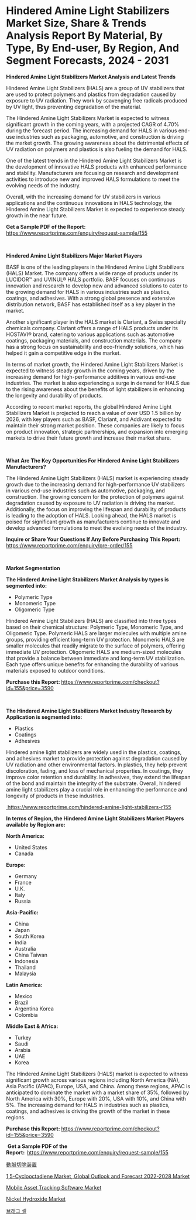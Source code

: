 <p><h1>Hindered Amine Light Stabilizers Market Size, Share & Trends Analysis Report By Material, By Type, By End-user, By Region, And Segment Forecasts, 2024 - 2031</h1></p><p><strong>Hindered Amine Light Stabilizers Market Analysis and Latest Trends</strong></p>
<p><p>Hindered Amine Light Stabilizers (HALS) are a group of UV stabilizers that are used to protect polymers and plastics from degradation caused by exposure to UV radiation. They work by scavenging free radicals produced by UV light, thus preventing degradation of the material.</p><p>The Hindered Amine Light Stabilizers Market is expected to witness significant growth in the coming years, with a projected CAGR of 4.70% during the forecast period. The increasing demand for HALS in various end-use industries such as packaging, automotive, and construction is driving the market growth. The growing awareness about the detrimental effects of UV radiation on polymers and plastics is also fueling the demand for HALS.</p><p>One of the latest trends in the Hindered Amine Light Stabilizers Market is the development of innovative HALS products with enhanced performance and stability. Manufacturers are focusing on research and development activities to introduce new and improved HALS formulations to meet the evolving needs of the industry.</p><p>Overall, with the increasing demand for UV stabilizers in various applications and the continuous innovations in HALS technology, the Hindered Amine Light Stabilizers Market is expected to experience steady growth in the near future.</p></p>
<p><strong>Get a Sample PDF of the Report:&nbsp;</strong> <a href="https://www.reportprime.com/enquiry/request-sample/155">https://www.reportprime.com/enquiry/request-sample/155</a></p>
<p>&nbsp;</p>
<p><strong>Hindered Amine Light Stabilizers Major Market Players</strong></p>
<p><p>BASF is one of the leading players in the Hindered Amine Light Stabilizers (HALS) Market. The company offers a wide range of products under its LUCIDOR™ and UVINUL® HALS portfolio. BASF focuses on continuous innovation and research to develop new and advanced solutions to cater to the growing demand for HALS in various industries such as plastics, coatings, and adhesives. With a strong global presence and extensive distribution network, BASF has established itself as a key player in the market.</p><p>Another significant player in the HALS market is Clariant, a Swiss specialty chemicals company. Clariant offers a range of HALS products under its HOSTAVI® brand, catering to various applications such as automotive coatings, packaging materials, and construction materials. The company has a strong focus on sustainability and eco-friendly solutions, which has helped it gain a competitive edge in the market.</p><p>In terms of market growth, the Hindered Amine Light Stabilizers Market is expected to witness steady growth in the coming years, driven by the increasing demand for high-performance additives in various end-use industries. The market is also experiencing a surge in demand for HALS due to the rising awareness about the benefits of light stabilizers in enhancing the longevity and durability of products.</p><p>According to recent market reports, the global Hindered Amine Light Stabilizers Market is projected to reach a value of over USD 1.5 billion by 2026, with key players such as BASF, Clariant, and Addivant expected to maintain their strong market position. These companies are likely to focus on product innovation, strategic partnerships, and expansion into emerging markets to drive their future growth and increase their market share.</p></p>
<p>&nbsp;</p>
<p><strong>What Are The Key Opportunities For Hindered Amine Light Stabilizers Manufacturers?</strong></p>
<p><p>The Hindered Amine Light Stabilizers (HALS) market is experiencing steady growth due to the increasing demand for high-performance UV stabilizers in various end-use industries such as automotive, packaging, and construction. The growing concern for the protection of polymers against degradation caused by exposure to UV radiation is driving the market. Additionally, the focus on improving the lifespan and durability of products is leading to the adoption of HALS. Looking ahead, the HALS market is poised for significant growth as manufacturers continue to innovate and develop advanced formulations to meet the evolving needs of the industry.</p></p>
<p><strong>Inquire or Share Your Questions If Any Before Purchasing This Report:</strong> <a href="https://www.reportprime.com/enquiry/pre-order/155">https://www.reportprime.com/enquiry/pre-order/155</a></p>
<p>&nbsp;</p>
<p><strong>Market Segmentation</strong></p>
<p><strong>The Hindered Amine Light Stabilizers Market Analysis by types is segmented into:</strong></p>
<p><ul><li>Polymeric Type</li><li>Monomeric Type</li><li>Oligomeric Type</li></ul></p>
<p><p>Hindered Amine Light Stabilizers (HALS) are classified into three types based on their chemical structure: Polymeric Type, Monomeric Type, and Oligomeric Type. Polymeric HALS are larger molecules with multiple amine groups, providing efficient long-term UV protection. Monomeric HALS are smaller molecules that readily migrate to the surface of polymers, offering immediate UV protection. Oligomeric HALS are medium-sized molecules that provide a balance between immediate and long-term UV stabilization. Each type offers unique benefits for enhancing the durability of various materials exposed to outdoor conditions.</p></p>
<p><strong>Purchase this Report:&nbsp;</strong><a href="https://www.reportprime.com/checkout?id=155&price=3590">https://www.reportprime.com/checkout?id=155&price=3590</a></p>
<p>&nbsp;</p>
<p><strong>The Hindered Amine Light Stabilizers Market Industry Research by Application is segmented into:</strong></p>
<p><ul><li>Plastics</li><li>Coatings</li><li>Adhesives</li></ul></p>
<p><p>Hindered amine light stabilizers are widely used in the plastics, coatings, and adhesives market to provide protection against degradation caused by UV radiation and other environmental factors. In plastics, they help prevent discoloration, fading, and loss of mechanical properties. In coatings, they improve color retention and durability. In adhesives, they extend the lifespan of the bond and maintain the integrity of the substrate. Overall, hindered amine light stabilizers play a crucial role in enhancing the performance and longevity of products in these industries.</p></p>
<p><a href="https://www.reportprime.com/hindered-amine-light-stabilizers-r155">&nbsp;https://www.reportprime.com/hindered-amine-light-stabilizers-r155</a></p>
<p><strong>In terms of Region, the Hindered Amine Light Stabilizers Market Players available by Region are:</strong></p>
<p>
    <p> <strong> North America: </strong>
        <ul>
            <li>United States</li>
            <li>Canada</li>
        </ul>
        </p> 
    <p> <strong> Europe: </strong>
        <ul>
            <li>Germany</li>
            <li>France</li>
            <li>U.K.</li>
            <li>Italy</li>
            <li>Russia</li>
        </ul>
        </p> 
    <p> <strong> Asia-Pacific: </strong>
        <ul>
            <li>China</li>
            <li>Japan</li>
            <li>South Korea</li>
            <li>India</li>
            <li>Australia</li>
            <li>China Taiwan</li>
            <li>Indonesia</li>
            <li>Thailand</li>
            <li>Malaysia</li>
        </ul>
        </p> 
    <p> <strong> Latin America: </strong>
        <ul>
            <li>Mexico</li>
            <li>Brazil</li>
            <li>Argentina Korea</li>
            <li>Colombia</li>
        </ul>
        </p> 
    <p> <strong> Middle East & Africa: </strong>
        <ul>
            <li>Turkey</li>
            <li>Saudi</li>
            <li>Arabia</li>
            <li>UAE</li>
            <li>Korea</li>
        </ul>
    </p>
    </p>
<p><p>The Hindered Amine Light Stabilizers (HALS) market is expected to witness significant growth across various regions including North America (NA), Asia Pacific (APAC), Europe, USA, and China. Among these regions, APAC is anticipated to dominate the market with a market share of 35%, followed by North America with 30%, Europe with 20%, USA with 10%, and China with 5%. The increasing demand for HALS in industries such as plastics, coatings, and adhesives is driving the growth of the market in these regions.</p></p>
<p><strong>Purchase this Report: </strong><a href="https://www.reportprime.com/checkout?id=155&price=3590">https://www.reportprime.com/checkout?id=155&price=3590</a></p>
<p>&nbsp;<strong>Get a Sample PDF of the Report:&nbsp;&nbsp;</strong><a href="https://www.reportprime.com/enquiry/request-sample/155">https://www.reportprime.com/enquiry/request-sample/155</a></p>
<p><strong></strong></p>
<p><p><a href="https://medium.com/@davidppaulsen4320/%E3%82%A2%E3%83%86%E3%83%AC%E3%82%AF%E3%83%88%E3%83%9F%E3%83%BC%E8%A3%85%E7%BD%AE%E5%B8%82%E5%A0%B4%E3%81%AB%E6%B7%B1%E3%81%8F%E5%85%A5%E3%82%8A%E8%BE%BC%E3%82%80-%E3%81%9D%E3%81%AE%E5%82%BE%E5%90%91-%E5%B8%82%E5%A0%B4%E3%82%BB%E3%82%B0%E3%83%A1%E3%83%B3%E3%83%86%E3%83%BC%E3%82%B7%E3%83%A7%E3%83%B3-%E3%81%8A%E3%82%88%E3%81%B3%E7%AB%B6%E4%BA%89%E5%88%86%E6%9E%90-e51bdefebc92">動脈切除装置</a></p><p><a href="https://medium.com/@perrin7364/strategic-insights-into-global-1-5-cyclooctadiene-market-global-outlook-and-forecast-2022-2028-debb8dab65e6">1,5-Cyclooctadiene Market, Global Outlook and Forecast 2022-2028 Market</a></p><p><a href="https://issuu.com/reportprime-2/docs/mobile-asset-tracking-software-market-size-2030.pp">Mobile Asset Tracking Software Market</a></p><p><a href="https://github.com/nicoletavirag/Market-Research-Report-List-4/blob/main/nickel-hydroxide-market.md">Nickel Hydroxide Market</a></p><p><a href="https://medium.com/@hulk678678/%EA%B8%80%EB%A1%9C%EB%B2%8C-%EB%B8%8C%EB%9E%98%EA%B7%B8-%EC%85%80-%EC%8B%9C%EC%9E%A5-%EB%8F%99%ED%96%A5-%EC%84%B1%EC%9E%A5-%EA%B8%B0%ED%9A%8C%EC%99%80-%EB%8F%84%EC%A0%84%EC%97%90-%EB%8C%80%ED%95%9C-%EC%98%88%EC%B8%A1-2024%EB%85%84%EB%B6%80%ED%84%B0-2031%EB%85%84%EA%B9%8C%EC%A7%80-c3707e88eb08">브래그 셀</a></p></p>